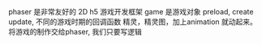 phaser 是非常友好的 2D h5 游戏开发框架
game 是游戏对象
preload, create update, 不同的游戏时期的回调函数
精灵，精灵图，加上animation 就动起来。
将游戏的制作交给phaser, 我们只要写逻辑